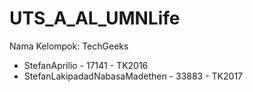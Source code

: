 # UTS_A_AL_UMNLife

Nama Kelompok: TechGeeks
- StefanAprilio - 17141 - TK2016
- StefanLakipadadNabasaMadethen - 33883 - TK2017
